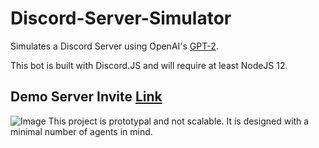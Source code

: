 # Discord-Server-Simulator
Simulates a Discord Server using OpenAI's [GPT-2](https://openai.com/blog/better-language-models/).

This bot is built with Discord.JS and will require at least NodeJS 12.

## Demo Server Invite [Link](https://discord.gg/utmeHgk7Fd)

![Image](https://i.postimg.cc/1tVkJgr1/image.png)
This project is prototypal and not scalable.
It is designed with a minimal number of agents in mind.

